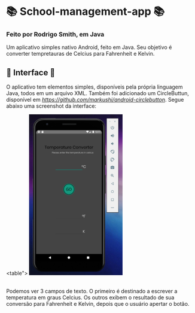 # 📚 School-management-app 📚
### Feito por Rodrigo Smith, em Java

Um aplicativo simples nativo Android, feito em Java. Seu objetivo é converter tempretauras de Celcius para Fahrenheit e Kelvin.

## 🎨 Interface 🎨
O aplicativo tem elementos simples, disponíveis pela própria linguagem Java, todos em um arquivo XML. Também foi adicionado um CircleButtun, disponível em *https://github.com/markushi/android-circlebutton*. Segue abaixo uma screenshot da interface: <br>  

<table">
    <tr>
        <td><img alt="screenshot" src="screenshot.png" width="250" height="430"></td>
    </tr>
</table>

<br> Podemos ver 3 campos de texto. O primeiro é destinado a escrever a temperatura em graus Celcius. Os outros exibem o resultado de sua conversão para Fahrenheit e Kelvin, depois que o usuário apertar o botão.
